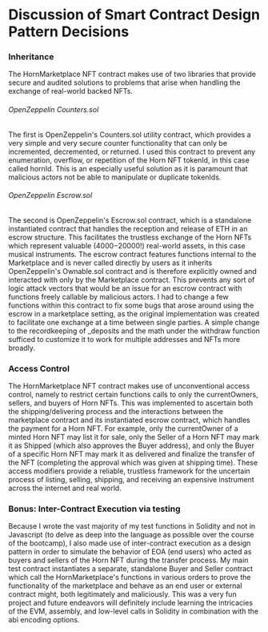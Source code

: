 # Discussion of Smart Contract Design Pattern Decisions

### Inheritance

The HornMarketplace NFT contract makes use of two libraries that provide secure and audited solutions to problems that arise when handling the exchange of real-world backed NFTs.
###### OpenZeppelin Counters.sol
The first is OpenZeppelin's Counters.sol utility contract, which provides a very simple and very secure counter functionality that can only be incremented, decremented, or returned. I used this contract to prevent any enumeration, overflow, or repetition of the Horn NFT tokenId, in this case called hornId. This is an especially useful solution as it is paramount that malicious actors not be able to manipulate or duplicate tokenIds.
###### OpenZeppelin Escrow.sol
The second is OpenZeppelin's Escrow.sol contract, which is a standalone instantiated contract that handles the reception and release of ETH in an escrow structure. This facilitates the trustless exchange of the Horn NFTs which represent valuable ($4000-$20000!) real-world assets, in this case musical instruments. The escrow contract features functions internal to the Marketplace and is never called directly by users as it inherits OpenZeppelin's Ownable.sol contract and is therefore explicitly owned and interacted with only by the Marketplace contract. This prevents any sort of logic attack vectors that would be an issue for an escrow contract with functions freely callable by malicious actors. I had to change a few functions within this contract to fix some bugs that arose around using the escrow in a marketplace setting, as the original implementation was created to facilitate one exchange at a time between single parties. A simple change to the recordkeeping of _deposits and the math under the withdraw function sufficed to customize it to work for multiple addresses and NFTs more broadly.

### Access Control

The HornMarketplace NFT contract makes use of unconventional access control, namely to restrict certain functions calls to only the currentOwners, sellers, and buyers of Horn NFTs. This was implemented to ascertain both the shipping/delivering process and the interactions between the marketplace contract and its instantiated escrow contract, which handles the payment for a Horn NFT. For example, only the currentOwner of a minted Horn NFT may list it for sale, only the Seller of a Horn NFT may mark it as Shipped (which also approves the Buyer address), and only the Buyer of a specific Horn NFT may mark it as delivered and finalize the transfer of the NFT (completing the approval which was given at shipping time). These access modifiers provide a reliable, trustless framework for the uncertain process of listing, selling, shipping, and receiving an expensive instrument across the internet and real world.

### Bonus: Inter-Contract Execution via testing
Because I wrote the vast majority of my test functions in Solidity and not in Javascript (to delve as deep into the language as possible over the course of the bootcamp), I also made use of inter-contract execution as a design pattern in order to simulate the behavior of EOA (end users) who acted as buyers and sellers of the Horn NFT during the transfer process. My main test contract instantiates a separate, standalone Buyer and Seller contract which call the HornMarketplace's functions in various orders to prove the functionality of the marketplace and behave as an end user or external contract might, both legitimately and maliciously. This was a very fun project and future endeavors will definitely include learning the intricacies of the EVM, assembly, and low-level calls in Solidity in combination with the abi encoding options.
